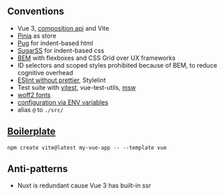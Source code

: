 ## Conventions

* Vue 3, [composition api](https://vuejs.org/api/sfc-script-setup.html) and Vite 
* [Pinia](https://vueschool.io/lessons/introduction-to-pinia) as store
* [Pug](https://html-to-pug.com/) for indent-based html
* [SugarSS](https://github.com/postcss/sugarss) for indent-based css
* [BEM](https://css-tricks.com/bem-101/) with flexboxes and CSS Grid over UX frameworks
* ID selectors and scoped styles prohibited because of BEM, to reduce cognitive overhead
* [ESlint without prettier](https://eslint.org/docs/rules/indent), Stylelint
* Test suite with [vitest](https://github.com/vitest-dev/vitest), vue-test-utils, [msw](https://github.com/mswjs/msw)
* [woff2 fonts](https://caniuse.com/woff2)
* [configuration via ENV variables](https://12factor.net/config)
* alias `@` to `./src/`

## [Boilerplate](https://github.com/rusty-cluster/vue-boilerplate)
  
```
npm create vite@latest my-vue-app -- --template vue
```

## Anti-patterns

* Nuxt is redundant cause Vue 3 has built-in ssr

